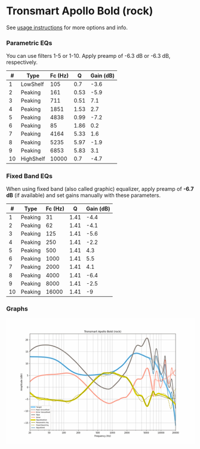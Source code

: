 # Tronsmart Apollo Bold (rock)
See [usage instructions](https://github.com/jaakkopasanen/AutoEq#usage) for more options and info.

### Parametric EQs
You can use filters 1-5 or 1-10. Apply preamp of -6.3 dB or -6.3 dB, respectively.

|   # | Type      |   Fc (Hz) |    Q |   Gain (dB) |
|-----|-----------|-----------|------|-------------|
|   1 | LowShelf  |       105 | 0.7  |        -3.6 |
|   2 | Peaking   |       161 | 0.53 |        -5.9 |
|   3 | Peaking   |       711 | 0.51 |         7.1 |
|   4 | Peaking   |      1851 | 1.53 |         2.7 |
|   5 | Peaking   |      4838 | 0.99 |        -7.2 |
|   6 | Peaking   |        85 | 1.86 |         0.2 |
|   7 | Peaking   |      4164 | 5.33 |         1.6 |
|   8 | Peaking   |      5235 | 5.97 |        -1.9 |
|   9 | Peaking   |      6853 | 5.83 |         3.1 |
|  10 | HighShelf |     10000 | 0.7  |        -4.7 |

### Fixed Band EQs
When using fixed band (also called graphic) equalizer, apply preamp of **-6.7 dB** (if available) and set gains manually with these parameters.

|   # | Type    |   Fc (Hz) |    Q |   Gain (dB) |
|-----|---------|-----------|------|-------------|
|   1 | Peaking |        31 | 1.41 |        -4.4 |
|   2 | Peaking |        62 | 1.41 |        -4.1 |
|   3 | Peaking |       125 | 1.41 |        -5.6 |
|   4 | Peaking |       250 | 1.41 |        -2.2 |
|   5 | Peaking |       500 | 1.41 |         4.3 |
|   6 | Peaking |      1000 | 1.41 |         5.5 |
|   7 | Peaking |      2000 | 1.41 |         4.1 |
|   8 | Peaking |      4000 | 1.41 |        -6.4 |
|   9 | Peaking |      8000 | 1.41 |        -2.5 |
|  10 | Peaking |     16000 | 1.41 |        -9   |

### Graphs
![](./Tronsmart%20Apollo%20Bold%20(rock).png)
